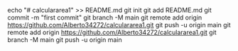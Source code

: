 echo "# calculararea1" >> README.md
git init
git add README.md
git commit -m "first commit"
git branch -M main
git remote add origin https://github.com/Alberto34272/calculararea1.git
git push -u origin main
git remote add origin https://github.com/Alberto34272/calculararea1.git
git branch -M main
git push -u origin main
